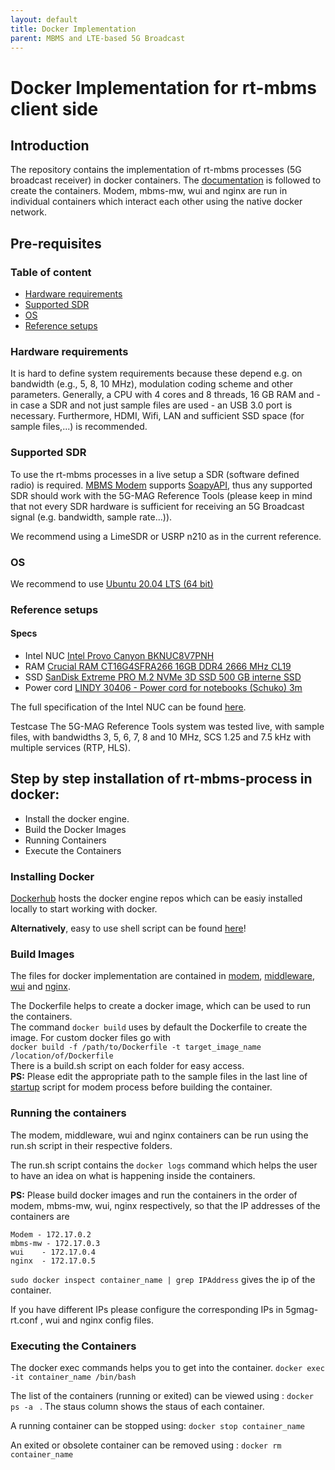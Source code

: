 ```yaml
---
layout: default
title: Docker Implementation
parent: MBMS and LTE-based 5G Broadcast
---
```


# Docker Implementation for rt-mbms client side

## Introduction

The repository contains the implementation of rt-mbms processes (5G broadcast receiver) in docker containers. The [documentation](https://github.com/5G-MAG/Documentation-and-Architecture/wiki) is followed to create the containers. Modem, mbms-mw, wui and nginx are run in individual containers which interact each other using the native docker network. 

## Pre-requisites

### Table of content

* [Hardware requirements](https://github.com/5G-MAG/rt-mbms-docker#hardware-requirements)
* [Supported SDR](https://github.com/5G-MAG/rt-mbms-docker#supported-sdr)
* [OS](https://github.com/5G-MAG/rt-mbms-docker#os)
* [Reference setups](https://github.com/5G-MAG/rt-mbms-docker#reference-setups)

### Hardware requirements
It is hard to define system requirements because these depend e.g. on bandwidth (e.g., 5, 8, 10 MHz), modulation coding scheme and other parameters. Generally, a CPU with 4 cores and 8 threads, 16 GB RAM and - in case a SDR and not just sample files are used - an USB 3.0 port is necessary. Furthermore, HDMI, Wifi, LAN and sufficient SSD space (for sample files,...) is recommended.

### Supported SDR
To use the rt-mbms processes in a live setup a SDR (software defined radio) is required.
[MBMS Modem](https://github.com/5G-MAG/Documentation-and-Architecture/wiki/MBMS-Modem) supports [SoapyAPI](https://github.com/pothosware/SoapySDR/wiki), thus any supported SDR should work with the 5G-MAG Reference Tools (please keep in mind that not every SDR hardware is sufficient for receiving an 5G Broadcast signal (e.g. bandwidth, sample rate...)).

We recommend using a LimeSDR or USRP n210 as in the current reference.

### OS
We recommend to use [Ubuntu 20.04 LTS (64 bit)](https://ubuntu.com/)

### Reference setups

#### Specs

* Intel NUC 	[Intel Provo Canyon BKNUC8V7PNH](https://www.amazon.de/gp/product/B08CNLFM1N/ref=ppx_yo_dt_b_asin_title_o06_s00?ie=UTF8&psc=1)	
* RAM	[Crucial RAM CT16G4SFRA266 16GB DDR4 2666 MHz CL19](https://www.amazon.de/gp/product/B08C4VKYFG/ref=ppx_yo_dt_b_asin_title_o00_s01?ie=UTF8&psc=1)	
* SSD	[SanDisk Extreme PRO M.2 NVMe 3D SSD 500 GB interne SSD](https://www.amazon.de/gp/product/B07BSSFB4N/ref=ppx_yo_dt_b_asin_title_o00_s00?ie=UTF8&psc=1)	
* Power cord	[LINDY 30406 - Power cord for notebooks (Schuko) 3m](https://www.amazon.de/gp/product/B00K65JGUY/ref=ppx_yo_dt_b_asin_title_o09_s00?ie=UTF8&psc=1)			

The full specification of the Intel NUC can be found [here](https://ark.intel.com/content/www/us/en/ark/products/199110/intel-nuc-8-pro-kit-nuc8v7pnh.html).


Testcase
The 5G-MAG Reference Tools system was tested live, with sample files, with bandwidths 3, 5, 6, 7, 8 and 10 MHz, SCS 1.25 and 7.5 kHz with multiple services (RTP, HLS). 


## Step by step installation of rt-mbms-process in docker:

* Install the docker engine.
* Build the Docker Images
* Running Containers
* Execute the Containers
 

### Installing Docker 

[Dockerhub](https://docs.docker.com/engine/install/ubuntu/) hosts the docker engine repos which can be easiy installed locally to start working with docker.    

**Alternatively**, easy to use shell script can be found [here](https://github.com/5G-MAG/rt-mbms-modem/blob/development/dockerPrereq.sh)!    

### Build Images
The files for docker implementation are contained in [modem](https://github.com/5G-MAG/rt-mbms-modem/tree/development/modem), [middleware](https://github.com/5G-MAG/rt-mbms-mw/tree/development/middleware), [wui](https://github.com/5G-MAG/rt-wui/tree/development/wui) and [nginx](https://github.com/5G-MAG/rt-wui/tree/development/nginx).

The Dockerfile helps to create a docker image, which can be used to run the containers.    
The command `docker build` uses by default the Dockerfile to create the image. For custom docker files go with    
`docker build -f /path/to/Dockerfile -t target_image_name /location/of/Dockerfile`    
There is a build.sh script on each folder for easy access.    
**PS:** Please edit the appropriate path to the sample files in the last line of [startup](https://github.com/5G-MAG/rt-mbms-modem/tree/development/modem/scripts) script for modem process before building the container.    

### Running the containers

The modem, middleware, wui and nginx containers can be run using the run.sh script in their respective folders. 

The run.sh script contains the `docker logs` command which helps the user to have an idea on what is happening inside the containers. 

**PS:** Please build docker images and run the containers in the order of modem, mbms-mw, wui, nginx respectively, so that the IP addresses of the containers are 

    Modem - 172.17.0.2
    mbms-mw - 172.17.0.3
    wui    - 172.17.0.4
    nginx  - 172.17.0.5

  `sudo docker inspect container_name | grep IPAddress` gives the ip of the container.  
  
  If you have different IPs please configure the corresponding IPs in 5gmag-rt.conf , wui and nginx config files.   
  
### Executing the Containers

The docker exec commands helps you to get into the container. 
`docker exec -it container_name /bin/bash`

The list of the containers (running or exited) can be viewed using : 
`docker ps -a ` . The staus column shows the staus of each container.

A running container can be stopped using:
`docker stop container_name`

An exited or obsolete container can be removed using : 
`docker rm container_name`  
